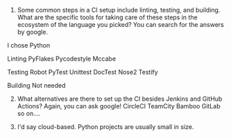 1. Some common steps in a CI setup include linting, testing, and building. 
   What are the specific tools for taking care of these steps in the ecosystem of the language you picked? You can search for the answers by google.

  I chose Python

  Linting
    PyFlakes
    Pycodestyle
    Mccabe

  Testing
    Robot
    PyTest
    Unittest
    DocTest
    Nose2
    Testify

  Building
    Not needed


2. What alternatives are there to set up the CI besides Jenkins and GitHub Actions? Again, you can ask google!
  CircleCI
  TeamCity
  Bamboo
  GitLab
  so on....

3. I'd say cloud-based. Python projects are usually small in size.